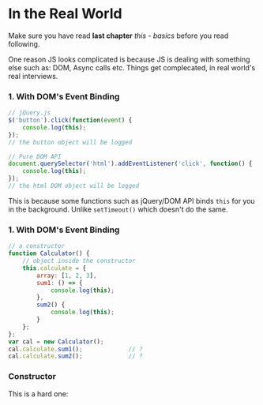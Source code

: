 # In the Real World
Make sure you have read **last chapter** _this - basics_ before you read following.

One reason JS looks complicated is because JS is dealing with something else such as: DOM, Async calls etc. Things get complecated, in real world's real interviews.

### 1. With DOM's Event Binding
```js
// jQuery.js
$('button').click(function(event) {
    console.log(this);
});
// the button object will be logged

// Pure DOM API
document.querySelector('html').addEventListener('click', function() {
    console.log(this);
});
// the html DOM object will be logged

```
This is because some functions such as jQuery/DOM API binds `this` for you in the background. Unlike `setTimeout()` which doesn't do the same.

### 1. With DOM's Event Binding

```js
// a constructor
function Calculator() {
    // object inside the constructor
    this.calculate = {
        array: [1, 2, 3],
        sum1: () => {
            console.log(this);
        },
        sum2() {
            console.log(this);
        }
    };
};
var cal = new Calculator();
cal.calculate.sum1();             // ?
cal.calculate.sum2();             // ?
```

### Constructor

This is a hard one:
